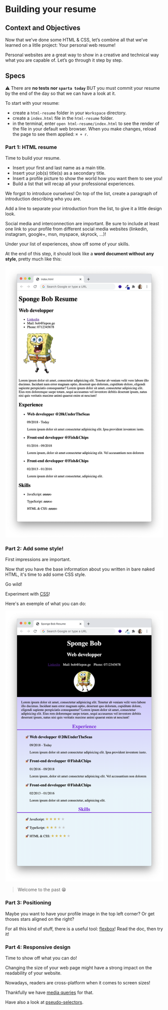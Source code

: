 # Building your resume

## Context and Objectives

Now that we’ve done some HTML & CSS, let’s combine all that we’ve learned on a litlle project: Your personal web resume!

Personal websites are a great way to show in a creative and technical way what you are capable of. Let’s go through it step by step.

## Specs

⚠️ There are **no tests nor `sparta today`** BUT you must commit your resume by the end of the day so that we can have a look at it.

To start with your resume:
- create a `html-resume` folder in your `Workspace` directory.
- create a `index.html` file in the `html-resume` folder.
- in the terminal, enter `open html-resume/index.html` to see the render of the file in your default web browser. When you make changes, reload the page to see them applied: `⌘ + r`.

### Part 1: HTML resume

Time to build your resume.

- Insert your first and last name as a main title.
- Insert your job(s) title(s) as a secondary title.
- Insert a profile picture to show the world how you want them to see you!
- Build a list that will recap all your professional experiences.

We forgot to introduce ourselves! On top of the list, create a paragraph of introduction describing who you are.

Add a line to separate your introduction from the list, to give it a little design look.

Social media and interconnection are important. Be sure to include at least one link to your profile from different social media websites (linkedin, instagram, google+, msn, myspace, skyrock, …)!

Under your list of experiences, show off some of your skills.

At the end of this step, it should look like a **word document without any style**, pretty much like this:

![sponge pop base resume](./assets/images/html-resume.png)

### Part 2: Add some style!

First impressions are important.

Now that you have the base information about you written in bare naked HTML, it's time to add some CSS style.

Go wild!

Experiment with [CSS](https://developer.mozilla.org/en-US/docs/Web/CSS/CSS_Properties_Reference)!

Here's an exemple of what you can do:

![sponge pop base resume](./assets/images/html-css-resume.png)
> Welcome to the past 😁

### Part 3: Positioning

Maybe you want to have your profile image in the top left corner? Or get thoses stars aligned on the right?

For all this kind of stuff, there is a useful tool: [flexbox](https://developer.mozilla.org/en-US/docs/Web/CSS/CSS_Flexible_Box_Layout/Basic_Concepts_of_Flexbox)! Read the doc, then try it!

### Part 4: Responsive design

Time to show off what you can do!

Changing the size of your web page might have a strong impact on the readability of your website.

Nowadays, readers are cross-platform when it comes to screen sizes!

Thankfully we have [media queries](https://developer.mozilla.org/fr/docs/Apprendre/CSS/CSS_layout/Media_queries) for that.

Have also a look at [pseudo-selectors](https://developer.mozilla.org/en-US/docs/Web/CSS/Pseudo-classes).
